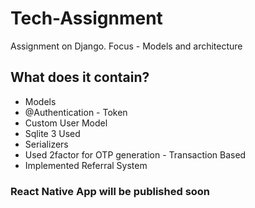 # Tech-Assignment
Assignment on Django. Focus - Models and architecture 

## What does it contain?
- Models
- @Authentication - Token 
- Custom User Model
- Sqlite 3 Used
- Serializers
- Used 2factor for OTP generation - Transaction Based
- Implemented Referral System

### React Native App will be published soon
